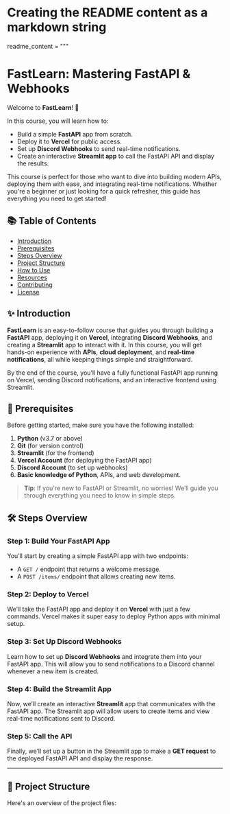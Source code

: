 # Creating the README content as a markdown string
readme_content = """
# **FastLearn: Mastering FastAPI & Webhooks**

Welcome to **FastLearn**! 🚀

In this course, you will learn how to:
- Build a simple **FastAPI** app from scratch.
- Deploy it to **Vercel** for public access.
- Set up **Discord Webhooks** to send real-time notifications.
- Create an interactive **Streamlit app** to call the FastAPI API and display the results.

This course is perfect for those who want to dive into building modern APIs, deploying them with ease, and integrating real-time notifications. Whether you're a beginner or just looking for a quick refresher, this guide has everything you need to get started!

## 📚 **Table of Contents**

- [Introduction](#introduction)
- [Prerequisites](#prerequisites)
- [Steps Overview](#steps-overview)
- [Project Structure](#project-structure)
- [How to Use](#how-to-use)
- [Resources](#resources)
- [Contributing](#contributing)
- [License](#license)

## ✨ **Introduction**

**FastLearn** is an easy-to-follow course that guides you through building a **FastAPI** app, deploying it on **Vercel**, integrating **Discord Webhooks**, and creating a **Streamlit** app to interact with it. In this course, you will get hands-on experience with **APIs**, **cloud deployment**, and **real-time notifications**, all while keeping things simple and straightforward.

By the end of the course, you’ll have a fully functional FastAPI app running on Vercel, sending Discord notifications, and an interactive frontend using Streamlit.

## 🚀 **Prerequisites**

Before getting started, make sure you have the following installed:

1. **Python** (v3.7 or above)
2. **Git** (for version control)
3. **Streamlit** (for the frontend)
4. **Vercel Account** (for deploying the FastAPI app)
5. **Discord Account** (to set up webhooks)
6. **Basic knowledge of Python**, APIs, and web development.

> **Tip**: If you're new to FastAPI or Streamlit, no worries! We’ll guide you through everything you need to know in simple steps.

## 🛠 **Steps Overview**

### **Step 1: Build Your FastAPI App**
You’ll start by creating a simple FastAPI app with two endpoints:
- A `GET /` endpoint that returns a welcome message.
- A `POST /items/` endpoint that allows creating new items.

### **Step 2: Deploy to Vercel**
We’ll take the FastAPI app and deploy it on **Vercel** with just a few commands. Vercel makes it super easy to deploy Python apps with minimal setup.

### **Step 3: Set Up Discord Webhooks**
Learn how to set up **Discord Webhooks** and integrate them into your FastAPI app. This will allow you to send notifications to a Discord channel whenever a new item is created.

### **Step 4: Build the Streamlit App**
Now, we’ll create an interactive **Streamlit** app that communicates with the FastAPI app. The Streamlit app will allow users to create items and view real-time notifications sent to Discord.

### **Step 5: Call the API**
Finally, we’ll set up a button in the Streamlit app to make a **GET request** to the deployed FastAPI API and display the response.

---

## 📁 **Project Structure**

Here's an overview of the project files:

